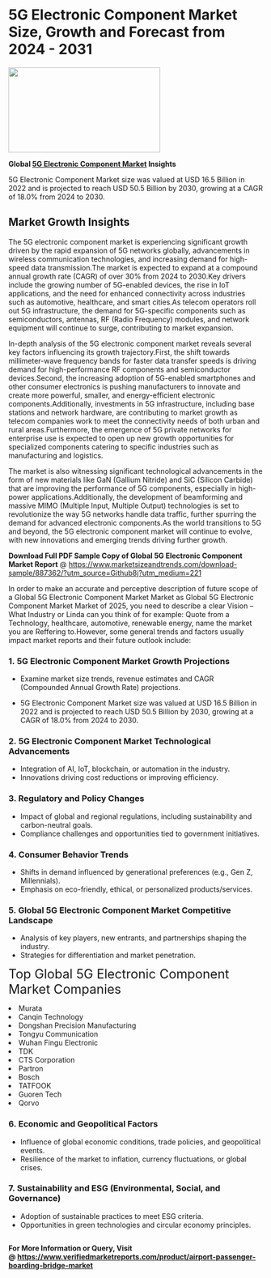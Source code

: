<H1>5G Electronic Component Market Size, Growth and Forecast from 2024 - 2031</H1><img class="aligncenter size-medium wp-image-584254" src="https://thirdeyenews.in/wp-content/uploads/2024/09/Global-Market-Research-300x168.jpeg" alt="" width="300" height="168" /><p><strong>Global&nbsp;<a href="https://www.marketsizeandtrends.com/download-sample/887362/?utm_source=Github8j?utm_medium=221">5G Electronic Component Market</a> Insights</strong></p><p>5G Electronic Component Market size was valued at USD 16.5 Billion in 2022 and is projected to reach USD 50.5 Billion by 2030, growing at a CAGR of 18.0% from 2024 to 2030.</p><p><h2>Market Growth Insights</h2> <p>The 5G electronic component market is experiencing significant growth driven by the rapid expansion of 5G networks globally, advancements in wireless communication technologies, and increasing demand for high-speed data transmission.The market is expected to expand at a compound annual growth rate (CAGR) of over 30% from 2024 to 2030.Key drivers include the growing number of 5G-enabled devices, the rise in IoT applications, and the need for enhanced connectivity across industries such as automotive, healthcare, and smart cities.As telecom operators roll out 5G infrastructure, the demand for 5G-specific components such as semiconductors, antennas, RF (Radio Frequency) modules, and network equipment will continue to surge, contributing to market expansion.</p> <p>In-depth analysis of the 5G electronic component market reveals several key factors influencing its growth trajectory.First, the shift towards millimeter-wave frequency bands for faster data transfer speeds is driving demand for high-performance RF components and semiconductor devices.Second, the increasing adoption of 5G-enabled smartphones and other consumer electronics is pushing manufacturers to innovate and create more powerful, smaller, and energy-efficient electronic components.Additionally, investments in 5G infrastructure, including base stations and network hardware, are contributing to market growth as telecom companies work to meet the connectivity needs of both urban and rural areas.Furthermore, the emergence of 5G private networks for enterprise use is expected to open up new growth opportunities for specialized components catering to specific industries such as manufacturing and logistics.</p> <p>The market is also witnessing significant technological advancements in the form of new materials like GaN (Gallium Nitride) and SiC (Silicon Carbide) that are improving the performance of 5G components, especially in high-power applications.Additionally, the development of beamforming and massive MIMO (Multiple Input, Multiple Output) technologies is set to revolutionize the way 5G networks handle data traffic, further spurring the demand for advanced electronic components.As the world transitions to 5G and beyond, the 5G electronic component market will continue to evolve, with new innovations and emerging trends driving further growth.</p> <p><span class=""><strong>Download Full PDF Sample Copy of Global 5G Electronic Component Market Report</strong> @ <a href="https://www.marketsizeandtrends.com/download-sample/887362/?utm_source=Github8j?utm_medium=221" target="_blank">https://www.marketsizeandtrends.com/download-sample/887362/?utm_source=Github8j?utm_medium=221</a></span></p><p>In order to make an accurate and perceptive description of future scope of a Global&nbsp;5G Electronic Component Market Market as Global&nbsp;5G Electronic Component Market Market of 2025, you need to describe a clear Vision &ndash; What Industry or Linda can you think of for example: Quote from a Technology, healthcare, automotive, renewable energy, name the market you are Reffering to.However, some general trends and factors usually impact market reports and their future outlook include:</p><h3>1.&nbsp;<strong>5G Electronic Component Market Growth Projections</strong></h3><ul><li>Examine market size trends, revenue estimates and CAGR (Compounded Annual Growth Rate) projections.</li><li><p>5G Electronic Component Market size was valued at USD 16.5 Billion in 2022 and is projected to reach USD 50.5 Billion by 2030, growing at a CAGR of 18.0% from 2024 to 2030.</p></li></ul><h3>2.&nbsp;<strong>5G Electronic Component Market Technological Advancements</strong></h3><ul><li>Integration of AI, IoT, blockchain, or automation in the industry.</li><li>Innovations driving cost reductions or improving efficiency.</li></ul><h3>3.&nbsp;<strong>Regulatory and Policy Changes</strong></h3><ul><li>Impact of global and regional regulations, including sustainability and carbon-neutral goals.</li><li>Compliance challenges and opportunities tied to government initiatives.</li></ul><h3>4.&nbsp;<strong>Consumer Behavior Trends</strong></h3><ul><li>Shifts in demand influenced by generational preferences (e.g., Gen Z, Millennials).</li><li>Emphasis on eco-friendly, ethical, or personalized products/services.</li></ul><h3>5.&nbsp;<strong>Global 5G Electronic Component Market Competitive Landscape</strong></h3><ul><li>Analysis of key players, new entrants, and partnerships shaping the industry.</li><li>Strategies for differentiation and market penetration.</li></ul><p data-pm-slice="1 1 []"><span style="color: inherit; font-family: inherit; font-size: 25px;">Top Global 5G Electronic Component Market Companies</span></p><div class="" data-test-id=""><p><li>Murata</li><li> Canqin Technology</li><li> Dongshan Precision Manufacturing</li><li> Tongyu Communication</li><li> Wuhan Fingu Electronic</li><li> TDK</li><li> CTS Corporation</li><li> Partron</li><li> Bosch</li><li> TATFOOK</li><li> Guoren Tech</li><li> Qorvo</li></p></div><h3>6.&nbsp;<strong>Economic and Geopolitical Factors</strong></h3><ul><li>Influence of global economic conditions, trade policies, and geopolitical events.</li><li>Resilience of the market to inflation, currency fluctuations, or global crises.</li></ul><h3>7.&nbsp;<strong>Sustainability and ESG (Environmental, Social, and Governance)</strong></h3><ul><li>Adoption of sustainable practices to meet ESG criteria.</li><li>Opportunities in green technologies and circular economy principles.</li></ul><h2><strong style="font-size: 14px;">For More Information or Query, Visit @&nbsp;</strong><a style="background-color: #ffffff; font-size: 14px;" href="https://www.marketsizeandtrends.com/report/5g-electronic-component-market/" target="_blank">https://www.verifiedmarketreports.com/product/airport-passenger-boarding-bridge-market</a></h2>